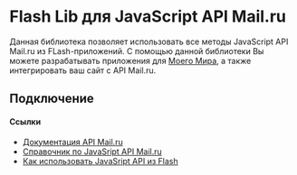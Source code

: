 <h1>Flash Lib для JavaScript API Mail.ru</h1>
Данная библиотека позволяет использовать все методы JavaScript API Mail.ru из FLash-приложений. С помощью данной библиотеки Вы можете разрабатывать приложения для <a href="http://my.mail.ru/apps" target="_blank">Моего Мира</a>, а также интегрировать ваш сайт с API Mail.ru.

<h2>Подключение</h2>


<h4>Ссылки</h4>
<ul>
<li><a href="http://api.mail.ru/docs/" target="_blank">Документация API Mail.ru</a></li>
<li><a href="http://api.mail.ru/docs/reference/js/" target="_blank">Справочник по JavaSript API Mail.ru</a></li>
<li><a href="http://api.mail.ru/docs/guides/flashapi/" target="_blank">Как использовать JavaSript API из Flash</a></li>
</ul>
